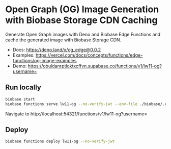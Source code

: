 # Open Graph (OG) Image Generation with Biobase Storage CDN Caching

Generate Open Graph images with Deno and Biobase Edge Functions and cache the generated image with Biobase Storage CDN.

- Docs: https://deno.land/x/og_edge@0.0.2
- Examples: https://vercel.com/docs/concepts/functions/edge-functions/og-image-examples
- Demo: https://obuldanrptloktxcffvn.supabase.co/functions/v1/lw11-og?username=<username>

## Run locally

```bash
biobase start
biobase functions serve lw11-og --no-verify-jwt --env-file ./biobase/.env.local
```

Navigate to http://localhost:54321/functions/v1/lw11-og?username=<username>

## Deploy

```bash
biobase functions deploy lw11-og --no-verify-jwt
```
